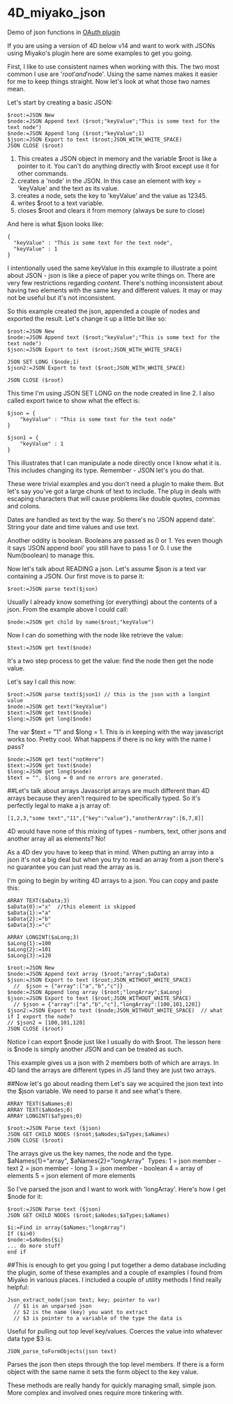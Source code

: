 # 4D_miyako_json
Demo of json functions in <a href="https://github.com/miyako/4d-plugin-oauth">OAuth plugin</a>

If you are using a version of 4D below v14 and want to work with JSONs using Miyako's plugin here are some examples to get you going. 

First, I like to use consistent names when working with this. The two most common I use are '$root' and '$node'. Using the same names makes it easier for me to keep things straight. Now let's look at what those two names mean. 

Let's start by creating a basic JSON: 
~~~
$root:=JSON New 
$node:=JSON Append text ($root;"keyValue";"This is some text for the text node")
$node:=JSON Append long ($root;"keyValue";1)
$json:=JSON Export to text ($root;JSON_WITH_WHITE_SPACE)
JSON CLOSE ($root)
~~~
1) ​This creates a JSON object in memory and the variable $root is like a pointer to it. You can't do anything directly with $root except use it for other commands. ​
2) creates a 'node' in the JSON. In this case an element with key = 'keyValue' and the text as its value. 
3) creates a node, sets the key to 'keyValue' and the value as 12345.
4) writes $root to a text variable. 
5) closes $root and clears it from memory (always be sure to close)

And here is what $json looks like: 
~~~
{
  "keyValue" : "This is some text for the text node",
  "keyValue" : 1
}
~~~
I intentionally used the same keyValue in this example to illustrate a point about JSON - json is like a piece of paper you write things on. There are very few restrictions regarding *content*. There's nothing inconsistent about having two elements with the same key and different values. It may or may not be useful but it's not inconsistent. 

So this example created the json, appended a couple of nodes and exported the result. Let's change it up a little bit like so: 
~~~
$root:=JSON New 
$node:=JSON Append text ($root;"keyValue";"This is some text for the text node")
$json:=JSON Export to text ($root;JSON_WITH_WHITE_SPACE)

JSON SET LONG ($node;1)
$json2:=JSON Export to text ($root;JSON_WITH_WHITE_SPACE)

JSON CLOSE ($root)
~~~

​This time I'm using JSON SET LONG on the node created in line 2. I also called export twice to show what the effect is: 
```
$json = {
	"keyValue" : "This is some text for the text node"
}

$json1 = {
	"keyValue" : 1
}
```
​This illustrates that I can manipulate a node directly once I know what it is. This includes changing its type. Remember - JSON let's you do that. 

​These were trivial examples and you don't need a plugin to make them. But let's say you've got a large chunk of text to include. The plug in deals with escaping characters that will cause problems like double quotes, commas and colons. 

Dates are handled as text by the way. So there's no 'JSON append date'. String your date and time values and use text. 

Another oddity is boolean. Booleans are passed as 0 or 1. Yes even though it says 'JSON append bool' you still have to pass 1 or 0. I use the Num(boolean) to manage this. 

Now let's talk about READING a json. Let's assume $json is a text var containing a JSON. Our first move is to parse it: 
```
$root:=JSON parse text($json)
```
​Usually I already know something (or everything) about the contents of a json. From the example above I could call:
```
$node:=JSON get child by name($root;"keyValue")
```
​Now I can do something with the node like retrieve the value:​
```
$text:=JSON get text($node)
```
​It's a two step process to get the value: find the node then get the node value. 

Let's say I call this now: 
```
$root:=JSON parse text($json1) // this is the json with a longint value
$node:=JSON get text("keyValue")
$text:=JSON get text($node)
$long:=JSON get long($node)
```
The var $text = "1" and $long = 1. This is in keeping with the way javascript works too. Pretty cool. What happens if there is no key with the name I pass? 
```
$node:=JSON get text("notHere")
$text:=JSON get text($node)
$long:=JSON get long($node)
$text = "", $long = 0 and no errors are generated. 
```
##Let's talk about arrays
Javascript arrays are much different than 4D arrays because they aren't required to be specifically typed. So it's perfectly legal to make a js array of: 
```
[1,2,3,"some text","11",{"key":"value"},"anotherArray":[6,7,8]]​
```
4D would have none of this mixing of types - numbers, text, other jsons and another array all as elements? No! 

As a 4D dev you have to keep that in mind. When putting an array into a json it's not a big deal but when you try to read an array from a json there's no guarantee you can just read the array as is. 

​I'm going to begin by writing 4D arrays to a json. You can copy and paste this:
```
ARRAY TEXT($aData;3)
$aData{0}:="x"  //this element is skipped
$aData{1}:="a"
$aData{2}:="b"
$aData{3}:="c"

ARRAY LONGINT($aLong;3)
$aLong{1}:=100
$aLong{2}:=101
$aLong{3}:=120

$root:=JSON New 
$node:=JSON Append text array ($root;"array";$aData)
$json:=JSON Export to text ($root;JSON_WITHOUT_WHITE_SPACE)
  //  $json = {"array":["a","b","c"]}
$node:=JSON Append long array ($root;"longArray";$aLong)
$json:=JSON Export to text ($root;JSON_WITHOUT_WHITE_SPACE)
  // $json = {"array":["a","b","c"],"longArray":[100,101,120]}
$json2:=JSON Export to text ($node;JSON_WITHOUT_WHITE_SPACE)  // what if I export the node?
// $json2 = [100,101,120]
JSON CLOSE ($root)​
```
​​Notice I can export $node just like I usually do with $root. The lesson here is $node is simply another JSON and can be treated as such. 

​This example gives us a json with 2 members both of which are arrays. In 4D land the arrays are different types in JS land they are just two arrays. 

##Now let's go about reading them
Let's say we acquired the json text into the $json variable. We need to parse it and see what's there.
```
ARRAY TEXT($aNames;0)
ARRAY TEXT($aNodes;0)
ARRAY LONGINT($aTypes;0)

$root:=JSON Parse text ($json)
JSON GET CHILD NODES ($root;$aNodes;$aTypes;$aNames)
JSON CLOSE ($root)
```
The arrays give us the key names, the node and the type. 
​$aNames{1}="array", $aNames{2}="longArray"​
​   Types:
   1 = json member - text
   2 = json member - long
   3 = json member - boolean
   4 = array of elements
   5 = json element of more elements

​So I've parsed the json and I want to work with 'longArray'. Here's how I get $node for it: 
```
$root:=JSON Parse text ($json)
JSON GET CHILD NODES ($root;$aNodes;$aTypes;$aNames)

$i:=Find in array($aNames;"longArray")
If ($i>0)
$node:=$aNodes{$i}
... do more stuff
end if​
```
##This is enough to get you going
I put together a demo database including the plugin, some of these examples and a couple of examples I found from Miyako in various places. I included a couple of utility methods I find really helpful:
```
​Json_extract_node(json text; key; pointer to var)
  // $1 is an unparsed json
  // $2 is the name (key) you want to extract
  // $3 is pointer to a variable of the type the data is
```
Useful for pulling out top level key/values. Coerces the value into whatever data type $3 is. 
```
JSON_parse_toFormObjects(json text)
```
Parses the json then steps through the top level members. If there is a form object with the same name it sets the form object to the key value. 

​These methods are really handy for quickly managing small, simple json. More complex and involved ones require more tinkering with. 
